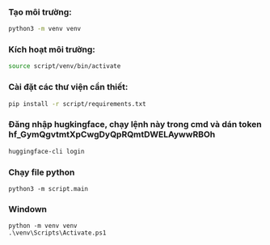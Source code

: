 ### Tạo môi trường:

```bash
python3 -m venv venv
```

### Kích hoạt môi trường:

```bash
source script/venv/bin/activate
```

### Cài đặt các thư viện cần thiết:

```bash
pip install -r script/requirements.txt
```

### Đăng nhập hugkingface, chạy lệnh này trong cmd và dán token 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

```bash
huggingface-cli login

```

### Chạy file python

```
python3 -m script.main
```

### Windown

```
python -m venv venv
.\venv\Scripts\Activate.ps1
```
